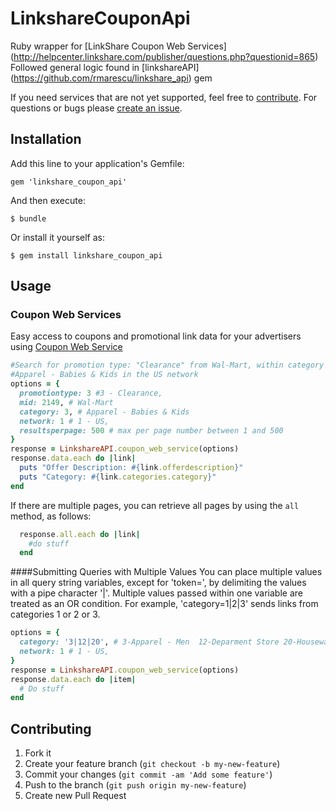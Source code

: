 # LinkshareCouponApi

Ruby wrapper for [LinkShare Coupon Web Services] (http://helpcenter.linkshare.com/publisher/questions.php?questionid=865) Followed general logic found in [linkshareAPI] (https://github.com/rmarescu/linkshare_api) gem

If you need services that are not yet supported, feel free to [contribute](#contributing).
For questions or bugs please [create an issue](../../issues/new).

## Installation

Add this line to your application's Gemfile:

    gem 'linkshare_coupon_api'

And then execute:

    $ bundle

Or install it yourself as:

    $ gem install linkshare_coupon_api

## Usage

### Coupon Web Services

Easy access to coupons and promotional link data for your advertisers using [Coupon Web Service](http://helpcenter.linkshare.com/publisher/questions.php?questionid=865)

```ruby
#Search for promotion type: "Clearance" from Wal-Mart, within category  
#Apparel - Babies & Kids in the US network
options = {
  promotiontype: 3 #3 - Clearance,
  mid: 2149, # Wal-Mart
  category: 3, # Apparel - Babies & Kids
  network: 1 # 1 - US,
  resultsperpage: 500 # max per page number between 1 and 500
}
response = LinkshareAPI.coupon_web_service(options)
response.data.each do |link|
  puts "Offer Description: #{link.offerdescription}"
  puts "Category: #{link.categories.category}"
end
```

If there are multiple pages, you can retrieve all pages by using the ```all``` method, as follows:

```ruby
  response.all.each do |link|
    #do stuff
  end
```

####Submitting Queries with Multiple Values
You can place multiple values in all query string variables, except for 'token=', by delimiting the values with a pipe character '|'. Multiple values passed within one variable are treated as an OR condition. For example, 'category=1|2|3' sends links from categories 1 or 2 or 3.
```ruby
options = {
  category: '3|12|20', # 3-Apparel - Men  12-Deparment Store 20-Housewares
  network: 1 # 1 - US,
}
response = LinkshareAPI.coupon_web_service(options)
response.data.each do |item|
  # Do stuff
end
```

## Contributing

1. Fork it
2. Create your feature branch (`git checkout -b my-new-feature`)
3. Commit your changes (`git commit -am 'Add some feature'`)
4. Push to the branch (`git push origin my-new-feature`)
5. Create new Pull Request
